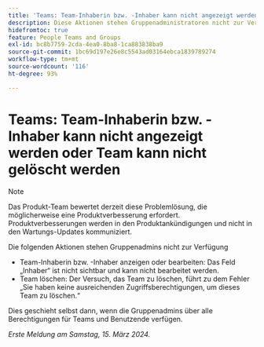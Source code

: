 ```yaml
---
title: 'Teams: Team-Inhaberin bzw. -Inhaber kann nicht angezeigt werden oder Team kann nicht gelöscht werden'
description: Diese Aktionen stehen Gruppenadministratoren nicht zur Verfügung.
hidefromtoc: true
feature: People Teams and Groups
exl-id: bc8b7759-2cda-4ea0-8ba8-1ca883838ba9
source-git-commit: 1bc69d197e26e8c5543ad03164ebca1839789274
workflow-type: tm+mt
source-wordcount: '116'
ht-degree: 93%

---
```


# Teams: Team-Inhaberin bzw. -Inhaber kann nicht angezeigt werden oder Team kann nicht gelöscht werden

>[!NOTE]
>
>Das Produkt-Team bewertet derzeit diese Problemlösung, die möglicherweise eine Produktverbesserung erfordert. Produktverbesserungen werden in den Produktankündigungen und nicht in den Wartungs-Updates kommuniziert.

Die folgenden Aktionen stehen Gruppenadmins nicht zur Verfügung

* Team-Inhaberin bzw. -Inhaber anzeigen oder bearbeiten: Das Feld „Inhaber“ ist nicht sichtbar und kann nicht bearbeitet werden.
* Team löschen: Der Versuch, das Team zu löschen, führt zu dem Fehler „Sie haben keine ausreichenden Zugriffsberechtigungen, um dieses Team zu löschen.“

Dies geschieht selbst dann, wenn die Gruppenadmins über alle Berechtigungen für Teams und Benutzende verfügen.

_Erste Meldung am Samstag, 15. März 2024._
